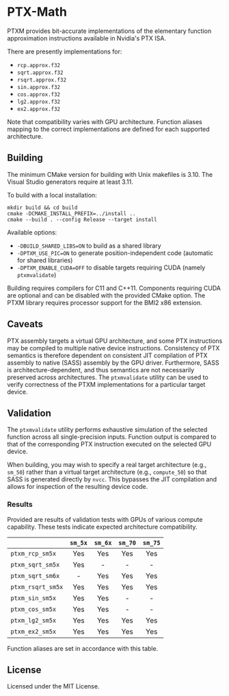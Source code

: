 # PTX-Math

PTXM provides bit-accurate implementations of the elementary function approximation instructions available in Nvidia's PTX ISA.

There are presently implementations for:

- `rcp.approx.f32`
- `sqrt.approx.f32`
- `rsqrt.approx.f32`
- `sin.approx.f32`
- `cos.approx.f32`
- `lg2.approx.f32`
- `ex2.approx.f32`

Note that compatibility varies with GPU architecture. Function aliases mapping to the correct implementations are defined for each supported architecture.

## Building

The minimum CMake version for building with Unix makefiles is 3.10. The Visual Studio generators require at least 3.11.

To build with a local installation:

    mkdir build && cd build
    cmake -DCMAKE_INSTALL_PREFIX=../install ..
    cmake --build . --config Release --target install

Available options:

- `-DBUILD_SHARED_LIBS=ON` to build as a shared library
- `-DPTXM_USE_PIC=ON` to generate position-independent code (automatic for shared libraries)
- `-DPTXM_ENABLE_CUDA=OFF` to disable targets requiring CUDA (namely `ptxmvalidate`)

Building requires compilers for C11 and C++11. Components requiring CUDA are optional and can be disabled with the provided CMake option. The PTXM library requires processor support for the BMI2 x86 extension.

## Caveats

PTX assembly targets a virtual GPU architecture, and some PTX instructions may be compiled to multiple native device instructions. Consistency of PTX semantics is therefore dependent on consistent JIT compilation of PTX assembly to native (SASS) assembly by the GPU driver. Furthermore, SASS is architecture-dependent, and thus semantics are not necessarily preserved across architectures. The `ptxmvalidate` utility can be used to verify correctness of the PTXM implementations for a particular target device.

## Validation

The `ptxmvalidate` utility performs exhaustive simulation of the selected function across all single-precision inputs. Function output is compared to that of the corresponding PTX instruction executed on the selected GPU device.

When building, you may wish to specify a real target architecture (e.g., `sm_50`) rather than a virtual target architecture (e.g., `compute_50`) so that SASS is generated directly by `nvcc`. This bypasses the JIT compilation and allows for inspection of the resulting device code.

### Results

Provided are results of validation tests with GPUs of various compute capability. These tests indicate expected architecture compatibility.

|                   | `sm_5x` | `sm_6x` | `sm_70` | `sm_75` |
| :---              |  :---:  |  :---:  |  :---:  |  :---:  |
| `ptxm_rcp_sm5x`   |   Yes   |   Yes   |   Yes   |   Yes   |
| `ptxm_sqrt_sm5x`  |   Yes   |    -    |    -    |    -    |
| `ptxm_sqrt_sm6x`  |    -    |   Yes   |   Yes   |   Yes   |
| `ptxm_rsqrt_sm5x` |   Yes   |   Yes   |   Yes   |   Yes   |
| `ptxm_sin_sm5x`   |   Yes   |   Yes   |    -    |    -    |
| `ptxm_cos_sm5x`   |   Yes   |   Yes   |    -    |    -    |
| `ptxm_lg2_sm5x`   |   Yes   |   Yes   |   Yes   |   Yes   |
| `ptxm_ex2_sm5x`   |   Yes   |   Yes   |   Yes   |   Yes   |

Function aliases are set in accordance with this table.

## License

Licensed under the MIT License.
